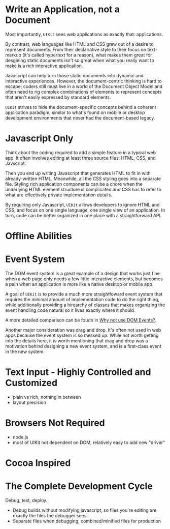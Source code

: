 Write an Application, not a Document
====================================

Most importantly, `UIKit` sees web applications as exactly that: applications.

By contrast, web languages like HTML and CSS grew out of a desire to represent
documents.  From their declariative style to their focus on text-markup (it's
called hyper*text* for a reason), what makes them great for desgining static
documents isn't so great when what you really want to make is a rich interactive
application.

Javascript can help turn those static documents into dynamic and interactive
experiences.  However, the document-centric thinking is hard to escape; coders
still must live in a world  of the Document Object Model and often need to rig
complex combinations of elements to represent concepts that aren't easily
expressed by standard elements.

`UIKit` strives to hide the document-specific concepts behind a coherent
application paradigm, similar to what's found on mobile or desktop development
environments that never had the document-based legacy.


Javascript Only
===============

Think about the coding required to add a simple feature in a typical web app.
It often involves editing at least three source files: HTML, CSS, and Javscript.

Then you end up writing Javascript that generates HTML to fit in with
already-written HTML.  Meanwhile, all the CSS styling goes into a separate file.
Styling rich application components can be a chore when the underlying HTML 
element structure is complicated and CSS has to refer to what are effectively
private implementation details.

By requiring only Javascript, `UIKit` allows developers to ignore HTML and CSS,
and focus on one single language, one single view of an application.
In turn, code can be better organized in one place with a straightforward API.


Offline Abilities
=================



Event System
============

The DOM event system is a great example of a design that works just fine when
a web page only needs a few little interactive elements, but becomes a pain
when an application is more like a native desktop or mobile app.

A goal of `UIKit` is to provide a much more straightfoward event system that
requires the minimal amount of implementation code to do the right thing, while
additionally providing a hirearchy of classes that makes organizing the
event handling code natural so it lives exactly where it should.

A more detailed comparison can be foudn in [Why not use DOM Events?](UIKit/WhyNotUseDOM).

Another major consideration was drag and drop.  It's often not used in web apps
because the event system is so messed up.  While not worth getting into the
details here, it is worth mentioning that drag and drop was a motivation behind
designing a new event system, and is a first-class event in the new system.


Text Input - Highly Controlled and Customized 
=============================================

- plain vs rich, nothing in between
- layout precision


Browsers Not Required
=====================

- node.js
- most of UIKit not dependent on DOM, relatively easy to add new "driver"


Cocoa Inspired
==============


The Complete Development Cycle
==============================

Debug, test, deploy.

- Debug builds without modifying javascript, so files you're editing are exactly the files the debugger sees
- Separate files when debugging, combined/minified files for production


